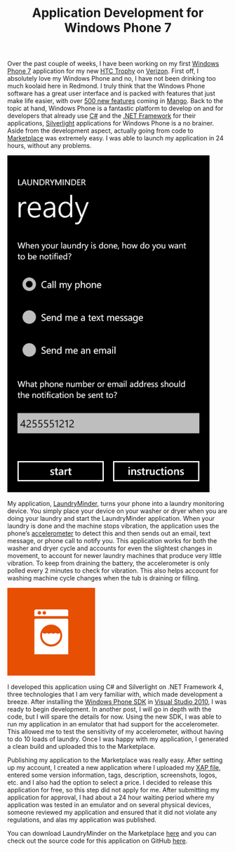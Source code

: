 ﻿---
layout: post
title: 'Application Development for Windows Phone 7'
---

Over the past couple of weeks, I have been working on my first [Windows Phone 7](http://www.microsoft.com/windowsphone/en-us/default.aspx) application for my new [HTC Trophy](http://www.htc.com/us/products/trophy-verizon?view=1-1&sort=0&filters=4-0-0) on [Verizon](http://www.verizonwireless.com/b2c/index.html). First off, I absolutely love my Windows Phone and no, I have not been drinking too much koolaid here in Redmond. I truly think that the Windows Phone software has a great user interface and is packed with features that just make life easier, with over [500 new features](http://techcrunch.com/2011/05/24/microsoft-officially-announces-windows-phone-7-1-mango-with-500-new-features/) coming in [Mango](http://www.youtube.com/watch?v=OP30F3ZxTmw). Back to the topic at hand, Windows Phone is a fantastic platform to develop on and for developers that already use [C#](http://msdn.microsoft.com/en-us/vcsharp/aa336809) and the [.NET Framework](http://www.microsoft.com/net/) for their applications, [Silverlight](http://www.silverlight.net/) applications for Windows Phone is a no brainer. Aside from the development aspect, actually going from code to [Marketplace](http://www.microsoft.com/windowsphone/en-us/apps/default.aspx) was extremely easy. I was able to launch my application in 24 hours, without any problems.

![laundryminder](/images/2012/05/Screenshot1.png)

My application, [LaundryMinder](http://windowsphone.com/s?appid=2b36d281-9189-e011-986b-78e7d1fa76f8), turns your phone into a laundry monitoring device. You simply place your device on your washer or dryer when you are doing your laundry and start the LaundryMinder application. When your laundry is done and the machine stops vibration, the application uses the phone’s [accelerometer](http://en.wikipedia.org/wiki/Accelerometer) to detect this and then sends out an email, text message, or phone call to notify you. This application works for both the washer and dryer cycle and accounts for even the slightest changes in movement, to account for newer laundry machines that produce very little vibration. To keep from draining the battery, the accelerometer is only polled every 2 minutes to check for vibration. This also helps account for washing machine cycle changes when the tub is draining or filling.

![laundryminder icon](/images/2012/05/Desktop.png)

I developed this application using C# and Silverlight on .NET Framework 4, three technologies that I am very familiar with, which made development a breeze. After installing the [Windows Phone SDK](http://create.msdn.com/en-US/home/getting_started) in [Visual Studio 2010](http://www.microsoft.com/visualstudio/en-us), I was ready to begin development. In another post, I will go in depth with the code, but I will spare the details for now. Using the new SDK, I was able to run my application in an emulator that had support for the accelerometer. This allowed me to test the sensitivity of my accelerometer, without having to do 10 loads of laundry. Once I was happy with my application, I generated a clean build and uploaded this to the Marketplace.

Publishing my application to the Marketplace was really easy. After setting up my account, I created a new application where I uploaded my [XAP file](http://forums.asp.net/t/1277554.aspx), entered some version information, tags, description, screenshots, logos, etc. and I also had the option to select a price. I decided to release this application for free, so this step did not apply for me. After submitting my application for approval, I had about a 24 hour waiting period where my application was tested in an emulator and on several physical devices, someone reviewed my application and ensured that it did not violate any regulations, and alas my application was published.

You can download LaundryMinder on the Marketplace [here](http://windowsphone.com/s?appid=2b36d281-9189-e011-986b-78e7d1fa76f8) and you can check out the source code for this application on GitHub [here](https://github.com/mbmccormick/LaundryMinder).
